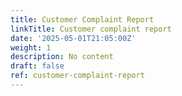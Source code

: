 ```yaml
---
title: Customer Complaint Report
linkTitle: Customer complaint report
date: '2025-05-01T21:05:00Z'
weight: 1
description: No content
draft: false
ref: customer-complaint-report
---
```


